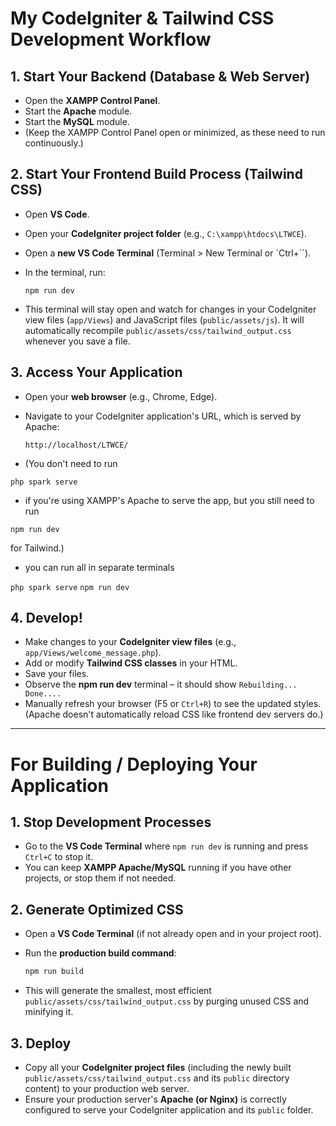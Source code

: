 # My CodeIgniter & Tailwind CSS Development Workflow

## 1. Start Your Backend (Database & Web Server)

- Open the **XAMPP Control Panel**.
- Start the **Apache** module.
- Start the **MySQL** module.
- (Keep the XAMPP Control Panel open or minimized, as these need to run continuously.)

## 2. Start Your Frontend Build Process (Tailwind CSS)

- Open **VS Code**.
- Open your **CodeIgniter project folder** (e.g., `C:\xampp\htdocs\LTWCE`).
- Open a **new VS Code Terminal** (Terminal > New Terminal or `Ctrl+``).
- In the terminal, run:

  `npm run dev   `

- This terminal will stay open and watch for changes in your CodeIgniter view files (`app/Views`) and JavaScript files (`public/assets/js`). It will automatically recompile `public/assets/css/tailwind_output.css` whenever you save a file.

## 3. Access Your Application

- Open your **web browser** (e.g., Chrome, Edge).
- Navigate to your CodeIgniter application's URL, which is served by Apache:

  `http://localhost/LTWCE/`

- (You don't need to run

`php spark serve`

- if you're using XAMPP's Apache to serve the app, but you still need to run

`npm run dev`

for Tailwind.)

- you can run all in separate terminals

`php spark serve`
`npm run dev`

## 4. Develop!

- Make changes to your **CodeIgniter view files** (e.g., `app/Views/welcome_message.php`).
- Add or modify **Tailwind CSS classes** in your HTML.
- Save your files.
- Observe the **npm run dev** terminal – it should show `Rebuilding... Done....`
- Manually refresh your browser (F5 or `Ctrl+R`) to see the updated styles. (Apache doesn't automatically reload CSS like frontend dev servers do.)

---

# For Building / Deploying Your Application

## 1. Stop Development Processes

- Go to the **VS Code Terminal** where `npm run dev` is running and press `Ctrl+C` to stop it.
- You can keep **XAMPP Apache/MySQL** running if you have other projects, or stop them if not needed.

## 2. Generate Optimized CSS

- Open a **VS Code Terminal** (if not already open and in your project root).
- Run the **production build command**:

  ```bash
  npm run build
  ```

- This will generate the smallest, most efficient `public/assets/css/tailwind_output.css` by purging unused CSS and minifying it.

## 3. Deploy

- Copy all your **CodeIgniter project files** (including the newly built `public/assets/css/tailwind_output.css` and its `public` directory content) to your production web server.
- Ensure your production server's **Apache (or Nginx)** is correctly configured to serve your CodeIgniter application and its `public` folder.
